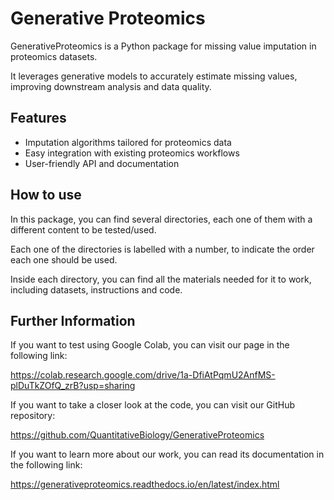 # Generative Proteomics 

GenerativeProteomics is a Python package for missing value imputation in proteomics datasets. 

It leverages generative models to accurately estimate missing values, improving downstream analysis and data quality.

## Features

- Imputation algorithms tailored for proteomics data
- Easy integration with existing proteomics workflows
- User-friendly API and documentation

## How to use

In this package, you can find several directories, each one of them with a different content to be tested/used.

Each one of the directories is labelled with a number, to indicate the order each one should be used.

Inside each directory, you can find all the materials needed for it to work, including datasets, instructions and code.

## Further Information

If you want to test using Google Colab, you can visit our page in the following link:

https://colab.research.google.com/drive/1a-DfiAtPqmU2AnfMS-plDuTkZOfQ_zrB?usp=sharing

If you want to take a closer look at the code, you can visit our GitHub repository:

https://github.com/QuantitativeBiology/GenerativeProteomics

If you want to learn more about our work, you can read its documentation in the following link:

https://generativeproteomics.readthedocs.io/en/latest/index.html




